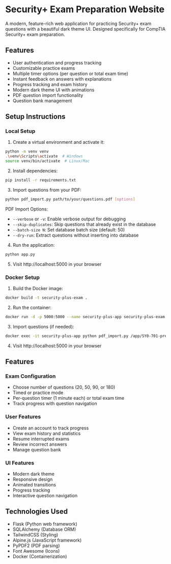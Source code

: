 # Security+ Exam Preparation Website

A modern, feature-rich web application for practicing Security+ exam questions with a beautiful dark theme UI. Designed specifically for CompTIA Security+ exam preparation.

## Features

- User authentication and progress tracking
- Customizable practice exams
- Multiple timer options (per question or total exam time)
- Instant feedback on answers with explanations
- Progress tracking and exam history
- Modern dark theme UI with animations
- PDF question import functionality
- Question bank management

## Setup Instructions

### Local Setup

1. Create a virtual environment and activate it:
```bash
python -m venv venv
.\venv\Scripts\activate  # Windows
source venv/bin/activate  # Linux/Mac
```

2. Install dependencies:
```bash
pip install -r requirements.txt
```

3. Import questions from your PDF:
```bash
python pdf_import.py path/to/your/questions.pdf [options]
```

PDF Import Options:
- `--verbose` or `-v`: Enable verbose output for debugging
- `--skip-duplicates`: Skip questions that already exist in the database
- `--batch-size N`: Set database batch size (default: 50)
- `--dry-run`: Extract questions without inserting into database

4. Run the application:
```bash
python app.py
```

5. Visit http://localhost:5000 in your browser

### Docker Setup

1. Build the Docker image:
```bash
docker build -t security-plus-exam .
```

2. Run the container:
```bash
docker run -d -p 5000:5000 --name security-plus-app security-plus-exam
```

3. Import questions (if needed):
```bash
docker exec -it security-plus-app python pdf_import.py /app/SY0-701-premium\ -\ converted.pdf
```

4. Visit http://localhost:5000 in your browser

## Features

### Exam Configuration
- Choose number of questions (20, 50, 90, or 180)
- Timed or practice mode
- Per-question timer (1 minute each) or total exam time
- Track progress with question navigation

### User Features
- Create an account to track progress
- View exam history and statistics
- Resume interrupted exams
- Review incorrect answers
- Manage question bank

### UI Features
- Modern dark theme
- Responsive design
- Animated transitions
- Progress tracking
- Interactive question navigation

## Technologies Used

- Flask (Python web framework)
- SQLAlchemy (Database ORM)
- TailwindCSS (Styling)
- Alpine.js (JavaScript framework)
- PyPDF2 (PDF parsing)
- Font Awesome (Icons)
- Docker (Containerization)
